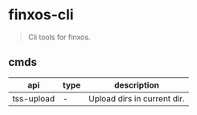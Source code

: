# finxos-cli
> Cli tools for finxos.

## cmds
| api        | type | description                |
| ---------- | ---- | -------------------------- |
| tss-upload | -    | Upload dirs in current dir. |
